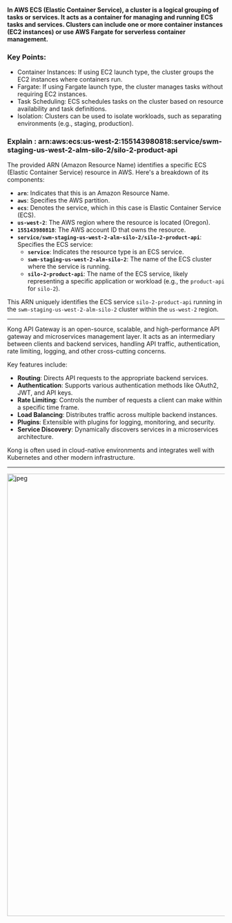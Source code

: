 #### In AWS ECS (Elastic Container Service), a cluster is a logical grouping of tasks or services. It acts as a container for managing and running ECS tasks and services. Clusters can include one or more container instances (EC2 instances) or use AWS Fargate for serverless container management.
### Key Points:
- Container Instances: If using EC2 launch type, the cluster groups the EC2 instances where containers run.
- Fargate: If using Fargate launch type, the cluster manages tasks without requiring EC2 instances.
- Task Scheduling: ECS schedules tasks on the cluster based on resource availability and task definitions.
- Isolation: Clusters can be used to isolate workloads, such as separating environments (e.g., staging, production).

### Explain : arn:aws:ecs:us-west-2:155143980818:service/swm-staging-us-west-2-alm-silo-2/silo-2-product-api
The provided ARN (Amazon Resource Name) identifies a specific ECS (Elastic Container Service) resource in AWS. Here's a breakdown of its components:

- **`arn`**: Indicates that this is an Amazon Resource Name.
- **`aws`**: Specifies the AWS partition.
- **`ecs`**: Denotes the service, which in this case is Elastic Container Service (ECS).
- **`us-west-2`**: The AWS region where the resource is located (Oregon).
- **`155143980818`**: The AWS account ID that owns the resource.
- **`service/swm-staging-us-west-2-alm-silo-2/silo-2-product-api`**: Specifies the ECS service:
  - **`service`**: Indicates the resource type is an ECS service.
  - **`swm-staging-us-west-2-alm-silo-2`**: The name of the ECS cluster where the service is running.
  - **`silo-2-product-api`**: The name of the ECS service, likely representing a specific application or workload (e.g., the `product-api` for `silo-2`).

This ARN uniquely identifies the ECS service `silo-2-product-api` running in the `swm-staging-us-west-2-alm-silo-2` cluster within the `us-west-2` region.

---

Kong API Gateway is an open-source, scalable, and high-performance API gateway and microservices management layer. It acts as an intermediary between clients and backend services, handling API traffic, authentication, rate limiting, logging, and other cross-cutting concerns. 

Key features include:
- **Routing**: Directs API requests to the appropriate backend services.
- **Authentication**: Supports various authentication methods like OAuth2, JWT, and API keys.
- **Rate Limiting**: Controls the number of requests a client can make within a specific time frame.
- **Load Balancing**: Distributes traffic across multiple backend instances.
- **Plugins**: Extensible with plugins for logging, monitoring, and security.
- **Service Discovery**: Dynamically discovers services in a microservices architecture.

Kong is often used in cloud-native environments and integrates well with Kubernetes and other modern infrastructure.

---

<img width="1536" height="1024" alt="jpeg" src="https://github.com/user-attachments/assets/ba3eb2a0-8a89-49de-a595-b77238c13cac" />

